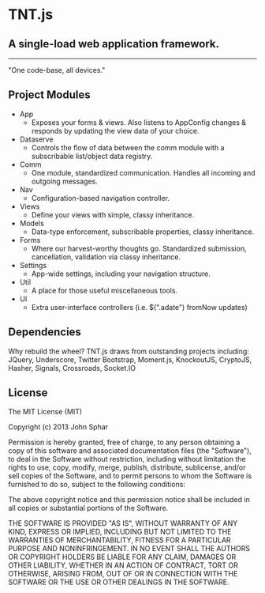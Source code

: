 TNT.js
===
## A single-load web application framework.
---
"One code-base, all devices."

## Project Modules
* App
    - Exposes your forms & views. Also listens to AppConfig changes & responds by updating the view data of your choice.
* Dataserve
    - Controls the flow of data between the comm module with a subscribable list/object data registry.
* Comm
    - One module, standardized communication. Handles all incoming and outgoing messages.
* Nav
    - Configuration-based navigation controller.
* Views
    - Define your views with simple, classy inheritance.
* Models
    - Data-type enforcement, subscribable properties, classy inheritance.
* Forms
    - Where our harvest-worthy thoughts go. Standardized submission, cancellation, validation via classy inheritance.
* Settings
    - App-wide settings, including your navigation structure.
* Util
    - A place for those useful miscellaneous tools.
* UI
    - Extra user-interface controllers (i.e. $(".adate") fromNow updates)

## Dependencies
Why rebuild the wheel? TNT.js draws from outstanding projects including: JQuery, Underscore, Twitter Bootstrap, Moment.js, KnockoutJS, CryptoJS, Hasher, Signals, Crossroads, Socket.IO

## License
The MIT License (MIT)

Copyright (c) 2013 John Sphar

Permission is hereby granted, free of charge, to any person obtaining a copy
of this software and associated documentation files (the "Software"), to deal
in the Software without restriction, including without limitation the rights
to use, copy, modify, merge, publish, distribute, sublicense, and/or sell
copies of the Software, and to permit persons to whom the Software is
furnished to do so, subject to the following conditions:

The above copyright notice and this permission notice shall be included in
all copies or substantial portions of the Software.

THE SOFTWARE IS PROVIDED "AS IS", WITHOUT WARRANTY OF ANY KIND, EXPRESS OR
IMPLIED, INCLUDING BUT NOT LIMITED TO THE WARRANTIES OF MERCHANTABILITY,
FITNESS FOR A PARTICULAR PURPOSE AND NONINFRINGEMENT. IN NO EVENT SHALL THE
AUTHORS OR COPYRIGHT HOLDERS BE LIABLE FOR ANY CLAIM, DAMAGES OR OTHER
LIABILITY, WHETHER IN AN ACTION OF CONTRACT, TORT OR OTHERWISE, ARISING FROM,
OUT OF OR IN CONNECTION WITH THE SOFTWARE OR THE USE OR OTHER DEALINGS IN
THE SOFTWARE.